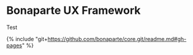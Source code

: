 # Bonaparte UX Framework

Test 

{% include "git+https://github.com/bonaparte/core.git/readme.md#gh-pages" %}